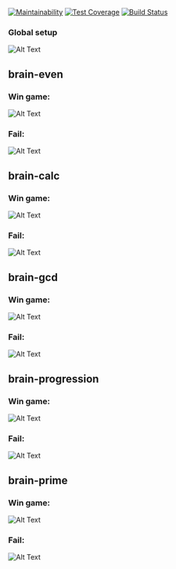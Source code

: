 [![Maintainability](https://api.codeclimate.com/v1/badges/31ff220e6b5875839b96/maintainability)](https://codeclimate.com/github/VictoriaGershova/frontend-project-lvl1/maintainability)
[![Test Coverage](https://api.codeclimate.com/v1/badges/31ff220e6b5875839b96/test_coverage)](https://codeclimate.com/github/VictoriaGershova/frontend-project-lvl1/test_coverage)
[![Build Status](https://travis-ci.org/VictoriaGershova/frontend-project-lvl1.svg?branch=master)](https://travis-ci.org/VictoriaGershova/frontend-project-lvl1)

### Global setup

![Alt Text](assets/gif/global-setup.gif)

## brain-even
### Win game:

![Alt Text](assets/gif/brain-even.gif)

### Fail:

![Alt Text](assets/gif/brain-even-fail.gif)

## brain-calc
### Win game:

![Alt Text](assets/gif/brain-calc.gif)

### Fail:

![Alt Text](assets/gif/brain-calc-fail.gif)

## brain-gcd
### Win game:

![Alt Text](assets/gif/brain-gcd.gif)

### Fail:

![Alt Text](assets/gif/brain-gcd-fail.gif)

## brain-progression
### Win game:

![Alt Text](assets/gif/brain-progression.gif)

### Fail: 

![Alt Text](assets/gif/brain-progression-fail.gif)

## brain-prime
### Win game:

![Alt Text](assets/gif/brain-prime.gif)

### Fail:

![Alt Text](assets/gif/brain-prime-fail.gif)
